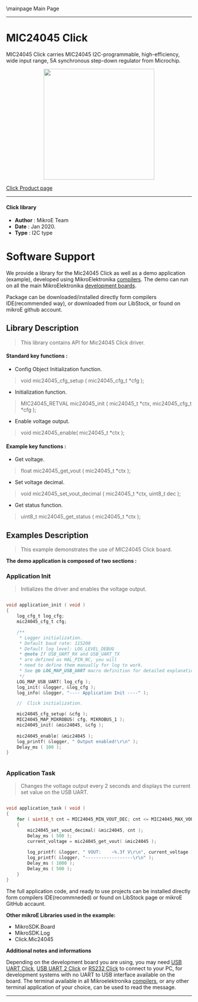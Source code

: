 \mainpage Main Page
 
---
# MIC24045 Click

MIC24045 Click carries MIC24045 I2C-programmable, high-efficiency, wide input range, 5A synchronous step-down regulator from Microchip.

<p align="center">
  <img src="https://download.mikroe.com/images/click_for_ide/mic24045_click.png" height=300px>
</p>

[Click Product page](https://www.mikroe.com/mic24045-click)

---


#### Click library 

- **Author**        : MikroE Team
- **Date**          : Jan 2020.
- **Type**          : I2C type


# Software Support

We provide a library for the Mic24045 Click 
as well as a demo application (example), developed using MikroElektronika 
[compilers](https://shop.mikroe.com/compilers). 
The demo can run on all the main MikroElektronika [development boards](https://shop.mikroe.com/development-boards).

Package can be downloaded/installed directly form compilers IDE(recommended way), or downloaded from our LibStock, or found on mikroE github account. 

## Library Description

> This library contains API for Mic24045 Click driver.

#### Standard key functions :

- Config Object Initialization function.
> void mic24045_cfg_setup ( mic24045_cfg_t *cfg ); 
 
- Initialization function.
> MIC24045_RETVAL mic24045_init ( mic24045_t *ctx, mic24045_cfg_t *cfg );

- Enable voltage output.
> void mic24045_enable( mic24045_t *ctx );


#### Example key functions :

- Get voltage.
> float mic24045_get_vout ( mic24045_t *ctx );
 
- Set voltage decimal.
> void mic24045_set_vout_decimal ( mic24045_t *ctx, uint8_t dec );

- Get status function.
> uint8_t mic24045_get_status ( mic24045_t *ctx );

## Examples Description

> This example demonstrates the use of MIC24045 Click board.

**The demo application is composed of two sections :**

### Application Init 

> Initializes the driver and enables the voltage output.

```c

void application_init ( void )
{
    log_cfg_t log_cfg;
    mic24045_cfg_t cfg;

    /** 
     * Logger initialization.
     * Default baud rate: 115200
     * Default log level: LOG_LEVEL_DEBUG
     * @note If USB_UART_RX and USB_UART_TX 
     * are defined as HAL_PIN_NC, you will 
     * need to define them manually for log to work. 
     * See @b LOG_MAP_USB_UART macro definition for detailed explanation.
     */
    LOG_MAP_USB_UART( log_cfg );
    log_init( &logger, &log_cfg );
    log_info( &logger, "---- Application Init ----" );

    //  Click initialization.

    mic24045_cfg_setup( &cfg );
    MIC24045_MAP_MIKROBUS( cfg, MIKROBUS_1 );
    mic24045_init( &mic24045, &cfg );
    
    mic24045_enable( &mic24045 );
    log_printf( &logger, " Output enabled!\r\n" );
    Delay_ms ( 100 );
}
  
```

### Application Task

> Changes the voltage output every 2 seconds and displays the current set value on the USB UART.

```c

void application_task ( void )
{
    for ( uint16_t cnt = MIC24045_MIN_VOUT_DEC; cnt <= MIC24045_MAX_VOUT_DEC; cnt += 15 )
    {
        mic24045_set_vout_decimal( &mic24045, cnt );
        Delay_ms ( 500 );
        current_voltage = mic24045_get_vout( &mic24045 );
    
        log_printf( &logger, " VOUT:    ~%.3f V\r\n", current_voltage );
        log_printf( &logger, "------------------\r\n" );
        Delay_ms ( 1000 );
        Delay_ms ( 500 );
    }
}

```

The full application code, and ready to use projects can be  installed directly form compilers IDE(recommneded) or found on LibStock page or mikroE GitHub accaunt.

**Other mikroE Libraries used in the example:** 

- MikroSDK.Board
- MikroSDK.Log
- Click.Mic24045

**Additional notes and informations**

Depending on the development board you are using, you may need 
[USB UART Click](https://shop.mikroe.com/usb-uart-click), 
[USB UART 2 Click](https://shop.mikroe.com/usb-uart-2-click) or 
[RS232 Click](https://shop.mikroe.com/rs232-click) to connect to your PC, for 
development systems with no UART to USB interface available on the board. The 
terminal available in all Mikroelektronika 
[compilers](https://shop.mikroe.com/compilers), or any other terminal application 
of your choice, can be used to read the message.



---

